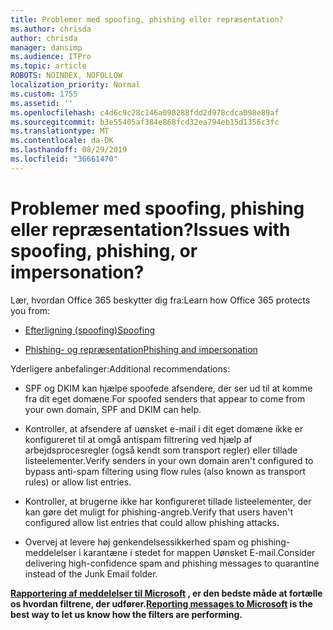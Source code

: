 ```yaml
---
title: Problemer med spoofing, phishing eller repræsentation?
ms.author: chrisda
author: chrisda
manager: dansimp
ms.audience: ITPro
ms.topic: article
ROBOTS: NOINDEX, NOFOLLOW
localization_priority: Normal
ms.custom: 1755
ms.assetid: ''
ms.openlocfilehash: c4d6c9c28c146a098288fdd2d978cdca098e89af
ms.sourcegitcommit: b3e55405af384e868fcd32ea794eb15d1356c3fc
ms.translationtype: MT
ms.contentlocale: da-DK
ms.lasthandoff: 08/29/2019
ms.locfileid: "36661470"
---
```

# <a name="issues-with-spoofing-phishing-or-impersonation"></a><span data-ttu-id="3075c-102">Problemer med spoofing, phishing eller repræsentation?</span><span class="sxs-lookup"><span data-stu-id="3075c-102">Issues with spoofing, phishing, or impersonation?</span></span>

<span data-ttu-id="3075c-103">Lær, hvordan Office 365 beskytter dig fra:</span><span class="sxs-lookup"><span data-stu-id="3075c-103">Learn how Office 365 protects you from:</span></span>

- [<span data-ttu-id="3075c-104">Efterligning (spoofing)</span><span class="sxs-lookup"><span data-stu-id="3075c-104">Spoofing</span></span>](https://docs.microsoft.com/office365/securitycompliance/anti-spoofing-protection)

- [<span data-ttu-id="3075c-105">Phishing- og repræsentation</span><span class="sxs-lookup"><span data-stu-id="3075c-105">Phishing and impersonation</span></span>](https://docs.microsoft.com/office365/securitycompliance/atp-anti-phishing)

<span data-ttu-id="3075c-106">Yderligere anbefalinger:</span><span class="sxs-lookup"><span data-stu-id="3075c-106">Additional recommendations:</span></span>

- <span data-ttu-id="3075c-107">SPF og DKIM kan hjælpe spoofede afsendere, der ser ud til at komme fra dit eget domæne.</span><span class="sxs-lookup"><span data-stu-id="3075c-107">For spoofed senders that appear to come from your own domain, SPF and DKIM can help.</span></span>

- <span data-ttu-id="3075c-108">Kontroller, at afsendere af uønsket e-mail i dit eget domæne ikke er konfigureret til at omgå antispam filtrering ved hjælp af arbejdsprocesregler (også kendt som transport regler) eller tillade listeelementer.</span><span class="sxs-lookup"><span data-stu-id="3075c-108">Verify senders in your own domain aren't configured to bypass anti-spam filtering using flow rules (also known as transport rules) or allow list entries.</span></span>

- <span data-ttu-id="3075c-109">Kontroller, at brugerne ikke har konfigureret tillade listeelementer, der kan gøre det muligt for phishing-angreb.</span><span class="sxs-lookup"><span data-stu-id="3075c-109">Verify that users haven't configured allow list entries that could allow phishing attacks.</span></span>

- <span data-ttu-id="3075c-110">Overvej at levere høj genkendelsessikkerhed spam og phishing-meddelelser i karantæne i stedet for mappen Uønsket E-mail.</span><span class="sxs-lookup"><span data-stu-id="3075c-110">Consider delivering high-confidence spam and phishing messages to quarantine instead of the Junk Email folder.</span></span>

<span data-ttu-id="3075c-111">**[Rapportering af meddelelser til Microsoft](https://support.office.com/article/b5caa9f1-cdf3-4443-af8c-ff724ea719d2) , er den bedste måde at fortælle os hvordan filtrene, der udfører.**</span><span class="sxs-lookup"><span data-stu-id="3075c-111">**[Reporting messages to Microsoft](https://support.office.com/article/b5caa9f1-cdf3-4443-af8c-ff724ea719d2) is the best way to let us know how the filters are performing.**</span></span>
